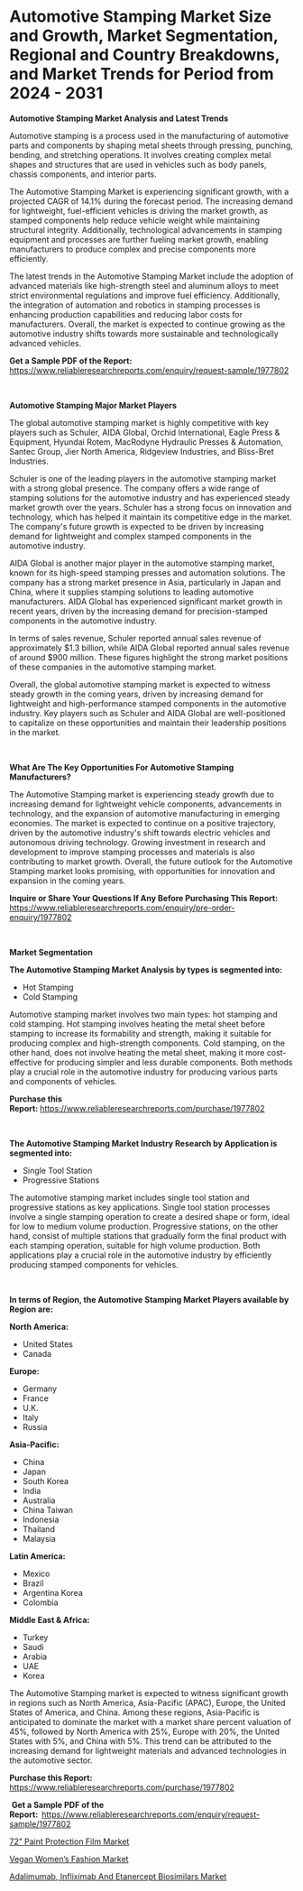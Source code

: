 <p><h1>Automotive Stamping Market Size and Growth, Market Segmentation, Regional and Country Breakdowns, and Market Trends for Period from 2024 -  2031</h1></p><p><strong>Automotive Stamping Market Analysis and Latest Trends</strong></p>
<p><p>Automotive stamping is a process used in the manufacturing of automotive parts and components by shaping metal sheets through pressing, punching, bending, and stretching operations. It involves creating complex metal shapes and structures that are used in vehicles such as body panels, chassis components, and interior parts.</p><p>The Automotive Stamping Market is experiencing significant growth, with a projected CAGR of 14.1% during the forecast period. The increasing demand for lightweight, fuel-efficient vehicles is driving the market growth, as stamped components help reduce vehicle weight while maintaining structural integrity. Additionally, technological advancements in stamping equipment and processes are further fueling market growth, enabling manufacturers to produce complex and precise components more efficiently.</p><p>The latest trends in the Automotive Stamping Market include the adoption of advanced materials like high-strength steel and aluminum alloys to meet strict environmental regulations and improve fuel efficiency. Additionally, the integration of automation and robotics in stamping processes is enhancing production capabilities and reducing labor costs for manufacturers. Overall, the market is expected to continue growing as the automotive industry shifts towards more sustainable and technologically advanced vehicles.</p></p>
<p><strong>Get a Sample PDF of the Report:&nbsp;</strong> <a href="https://www.reliableresearchreports.com/enquiry/request-sample/1977802">https://www.reliableresearchreports.com/enquiry/request-sample/1977802</a></p>
<p>&nbsp;</p>
<p><strong>Automotive Stamping Major Market Players</strong></p>
<p><p>The global automotive stamping market is highly competitive with key players such as Schuler, AIDA Global, Orchid International, Eagle Press & Equipment, Hyundai Rotem, MacRodyne Hydraulic Presses & Automation, Santec Group, Jier North America, Ridgeview Industries, and Bliss-Bret Industries.</p><p>Schuler is one of the leading players in the automotive stamping market with a strong global presence. The company offers a wide range of stamping solutions for the automotive industry and has experienced steady market growth over the years. Schuler has a strong focus on innovation and technology, which has helped it maintain its competitive edge in the market. The company's future growth is expected to be driven by increasing demand for lightweight and complex stamped components in the automotive industry.</p><p>AIDA Global is another major player in the automotive stamping market, known for its high-speed stamping presses and automation solutions. The company has a strong market presence in Asia, particularly in Japan and China, where it supplies stamping solutions to leading automotive manufacturers. AIDA Global has experienced significant market growth in recent years, driven by the increasing demand for precision-stamped components in the automotive industry.</p><p>In terms of sales revenue, Schuler reported annual sales revenue of approximately $1.3 billion, while AIDA Global reported annual sales revenue of around $900 million. These figures highlight the strong market positions of these companies in the automotive stamping market.</p><p>Overall, the global automotive stamping market is expected to witness steady growth in the coming years, driven by increasing demand for lightweight and high-performance stamped components in the automotive industry. Key players such as Schuler and AIDA Global are well-positioned to capitalize on these opportunities and maintain their leadership positions in the market.</p></p>
<p>&nbsp;</p>
<p><strong>What Are The Key Opportunities For Automotive Stamping Manufacturers?</strong></p>
<p><p>The Automotive Stamping market is experiencing steady growth due to increasing demand for lightweight vehicle components, advancements in technology, and the expansion of automotive manufacturing in emerging economies. The market is expected to continue on a positive trajectory, driven by the automotive industry's shift towards electric vehicles and autonomous driving technology. Growing investment in research and development to improve stamping processes and materials is also contributing to market growth. Overall, the future outlook for the Automotive Stamping market looks promising, with opportunities for innovation and expansion in the coming years.</p></p>
<p><strong>Inquire or Share Your Questions If Any Before Purchasing This Report:</strong> <a href="https://www.reliableresearchreports.com/enquiry/pre-order-enquiry/1977802">https://www.reliableresearchreports.com/enquiry/pre-order-enquiry/1977802</a></p>
<p>&nbsp;</p>
<p><strong>Market Segmentation</strong></p>
<p><strong>The Automotive Stamping Market Analysis by types is segmented into:</strong></p>
<p><ul><li>Hot Stamping</li><li>Cold Stamping</li></ul></p>
<p><p>Automotive stamping market involves two main types: hot stamping and cold stamping. Hot stamping involves heating the metal sheet before stamping to increase its formability and strength, making it suitable for producing complex and high-strength components. Cold stamping, on the other hand, does not involve heating the metal sheet, making it more cost-effective for producing simpler and less durable components. Both methods play a crucial role in the automotive industry for producing various parts and components of vehicles.</p></p>
<p><strong>Purchase this Report:&nbsp;</strong><a href="https://www.reliableresearchreports.com/purchase/1977802">https://www.reliableresearchreports.com/purchase/1977802</a></p>
<p>&nbsp;</p>
<p><strong>The Automotive Stamping Market Industry Research by Application is segmented into:</strong></p>
<p><ul><li>Single Tool Station</li><li>Progressive Stations</li></ul></p>
<p><p>The automotive stamping market includes single tool station and progressive stations as key applications. Single tool station processes involve a single stamping operation to create a desired shape or form, ideal for low to medium volume production. Progressive stations, on the other hand, consist of multiple stations that gradually form the final product with each stamping operation, suitable for high volume production. Both applications play a crucial role in the automotive industry by efficiently producing stamped components for vehicles.</p></p>
<p>&nbsp;</p>
<p><strong>In terms of Region, the Automotive Stamping Market Players available by Region are:</strong></p>
<p>
    <p> <strong> North America: </strong>
        <ul>
            <li>United States</li>
            <li>Canada</li>
        </ul>
        </p> 
    <p> <strong> Europe: </strong>
        <ul>
            <li>Germany</li>
            <li>France</li>
            <li>U.K.</li>
            <li>Italy</li>
            <li>Russia</li>
        </ul>
        </p> 
    <p> <strong> Asia-Pacific: </strong>
        <ul>
            <li>China</li>
            <li>Japan</li>
            <li>South Korea</li>
            <li>India</li>
            <li>Australia</li>
            <li>China Taiwan</li>
            <li>Indonesia</li>
            <li>Thailand</li>
            <li>Malaysia</li>
        </ul>
        </p> 
    <p> <strong> Latin America: </strong>
        <ul>
            <li>Mexico</li>
            <li>Brazil</li>
            <li>Argentina Korea</li>
            <li>Colombia</li>
        </ul>
        </p> 
    <p> <strong> Middle East & Africa: </strong>
        <ul>
            <li>Turkey</li>
            <li>Saudi</li>
            <li>Arabia</li>
            <li>UAE</li>
            <li>Korea</li>
        </ul>
    </p>
    </p>
<p><p>The Automotive Stamping market is expected to witness significant growth in regions such as North America, Asia-Pacific (APAC), Europe, the United States of America, and China. Among these regions, Asia-Pacific is anticipated to dominate the market with a market share percent valuation of 45%, followed by North America with 25%, Europe with 20%, the United States with 5%, and China with 5%. This trend can be attributed to the increasing demand for lightweight materials and advanced technologies in the automotive sector.</p></p>
<p><strong>Purchase this Report: </strong><a href="https://www.reliableresearchreports.com/purchase/1977802">https://www.reliableresearchreports.com/purchase/1977802</a></p>
<p>&nbsp;<strong>Get a Sample PDF of the Report:&nbsp;&nbsp;</strong><a href="https://www.reliableresearchreports.com/enquiry/request-sample/1977802">https://www.reliableresearchreports.com/enquiry/request-sample/1977802</a></p>
<p><strong></strong></p>
<p><p><a href="https://view.publitas.com/reportprime-1/72-paint-protection-film-market-size-growth-and-forecast-from-2023-2030/">72” Paint Protection Film Market</a></p><p><a href="https://view.publitas.com/reportprime-1/vegan-womens-fashion-market-research-report-unlocks-analysis-on-the-market-financial-status-market-size-and-market-revenue-upto-2030/">Vegan Women’s Fashion Market</a></p><p><a href="https://view.publitas.com/reportprime-1/adalimumab-infliximab-and-etanercept-biosimilars-market-furnish-information-about-market-size-market-share-market-dynamics-and-projections-spanning-from-2023-to-2030/">Adalimumab, Infliximab And Etanercept Biosimilars Market</a></p></p>